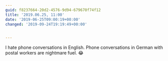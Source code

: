 ```yaml
---
guid: f8237664-20d2-4576-9d94-679670f74f12
title: '2019.06.25, 11:00'
date: '2019-06-25T09:00:19+00:00'
changed: '2019-09-24T19:19:49+00:00'


---
```


I hate phone conversations in English. Phone conversations in German with postal workers are nightmare fuel. 😂
